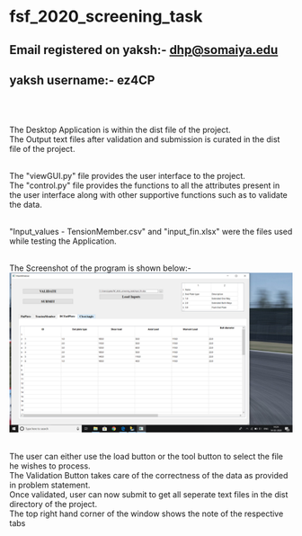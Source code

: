 # fsf_2020_screening_task
## Email registered on yaksh:- dhp@somaiya.edu<br/>
## yaksh username:- 	ez4CP<br/><br/><br/>

The Desktop Application is within the dist file of the project.<br/>
The Output text files after validation and submission is curated in the dist file of the project.<br/><br/>

The "viewGUI.py" file provides the user interface to the project.<br/>
The "control.py" file provides the functions to all the attributes present in the user interface along with other supportive functions such as to validate the data.<br/><br/>

"Input_values - TensionMember.csv" and "input_fin.xlsx" were the files used while testing the Application.<br/><br/>

The Screenshot of the program is shown below:-<br/>
![Application](https://github.com/ez4CP/fsf_2020_screening_task/blob/master/UI.png)<br/><br/>

The user can either use the load button or the tool button to select the file he wishes to process.<br/>
The Validation Button takes care of the correctness of the data as provided in problem statement.<br/>
Once validated, user can now submit to get all seperate text files in the dist directory of the project.<br/>
The top right hand corner of the window shows the note of the respective tabs<br/>
